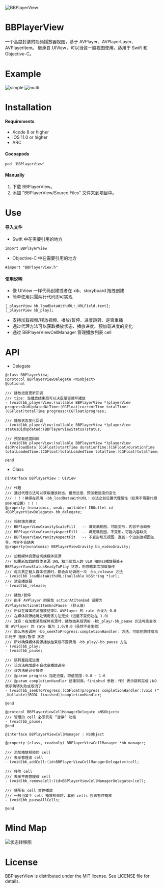 ![BBPlayerView](Assets/title.png)
# BBPlayerView
一个高度封装的视频播放器视图，基于 AVPlayer、AVPlayerLayer、AVPlayerItem。
继承自 UIView，可以当做一般视图使用，适用于 Swift 和 Objective-C。
# Example
![simple](Assets/simple01.png)
![multi](Assets/list01.png)
# Installation
#### Requirements
* Xcode 8 or higher
* iOS 11.0 or higher
* ARC
#### Cocoapods
```
pod 'BBPlayerView'
```
#### Manually
1. 下载 BBPlayerView。
2. 添加 "BBPlayerView/Source Files" 文件夹到项目中。
# Use
#### 导入文件
* Swift 中在需要引用的地方 
```
import BBPlayerView
```
* Objective-C 中在需要引用的地方
```
#import "BBPlayerView.h"
```
#### 使用说明
* 像 UIView 一样代码创建或者在 xib、storyboard 拖拽创建
* 简单使用只需两行代码即可实现
 ```
[_playerView bb_loadDataWithURL:_URLField.text];
[_playerView bb_play];
```
* 支持加载视频/释放视频、播放/暂停、进度跳转、是否重播
* 通过代理方法可以获取播放状态、播放进度、预加载进度的变化
* 通过 BBPlayerViewCellManager 管理播放列表 cell
# API
* Delegate
```
@class BBPlayerView;
@protocol BBPlayerViewDelegate <NSObject>
@optional

/// 播放进度更新回调
/// tips: 当播放结束后可以决定是否循环播放
- (void)bb_playerView:(nullable BBPlayerView *)playerView progressDidUpdatedAtTime:(CGFloat)currentTime totalTime:(CGFloat)totalTime progress:(CGFloat)progress;

/// 播放状态变化回调
- (void)bb_playerView:(nullable BBPlayerView *)playerView statusDidUpdated:(BBPlayerViewStatus)status;

/// 预加载进度回调
- (void)bb_playerView:(nullable BBPlayerView *)playerView didPreloadData:(CGFloat)startTime durationTime:(CGFloat)durationTime totalLoadedTime:(CGFloat)totalLoadedTime totalTime:(CGFloat)totalTime;

@end
```
* Class
```
@interface BBPlayerView : UIView

/// 代理
/// 通过代理方法可以获取播放状态、播放进度、预加载进度的变化
/// ！！！确保在调用 -bb_loadDataWithURL: 方法之前设置代理属性（如果不需要代理则不用设置）！！！
@property (nonatomic, weak, nullable) IBOutlet id <BBPlayerViewDelegate> bb_delegate;

/// 视频填充模式
/// BBPlayerViewGravityScaleFill   -- 填充满视图，可能变形，内容不会缺失
/// BBPlayerViewGravityAspectFill  -- 填充满视图，不变形，可能内容缺失
/// BBPlayerViewGravityAspectFit   -- 不变形填充视图，直到一个边到达视图边界，内容不会缺失
@property(nonatomic) BBPlayerViewGravity bb_videoGravity;

/// 加载媒体资源或切换媒体资源
/// 如果新加载的媒体资源 URL 和当前载入的 ULR 相同且播放器处于 BBPlayerViewStatusReadyToPlay 状态，则忽略本次加载操作
/// 每次真正载入媒体资源时，都会自动调用一次 -bb_release 方法
- (void)bb_loadDataWithURL:(nullable NSString *)url;
/// 清空播放器
- (void)bb_release;

/// 播放/暂停
/// 由于 AVPlayer 的属性 actionAtItemEnd 设置为 AVPlayerActionAtItemEndPause （默认值）
/// 所以在媒体资源播放结束后 AVPlayer 的 rate 会设为 0.0
/// 在媒体资源结尾处调用该方法无效（进度不变仍处在 1.0）
/// 注意：在加载某些媒体资源时，播放结束后调用 -bb_play/-bb_pause 方法可能会改变 AVPlayer 的 rate 值为 1.0/0.0（虽然不会生效）
/// 那么再去调用 -bb_seekToProgress:completionHandler: 方法，可能在跳转成功后处于 播放/暂停 状态
/// 所以确保媒体资源播放结束后不要调用 -bb_play/-bb_pause 方法
- (void)bb_play;
- (void)bb_pause;

/// 跳转至指定进度
/// 该方法完成后不会改变播放速率
/// 该方法是异步操作
/// @param progress 指定进度。取值范围：0.0 ~ 1.0
/// @param completionHandler 结束回调。finished 参数：YES 表示跳转完成；NO 表示跳转失败或取消了
- (void)bb_seekToProgress:(CGFloat)progress completionHandler:(void (^ _Nullable)(BOOL finished))completionHandler;

@end
```
```
@protocol BBPlayerViewCellManagerDelegate <NSObject>
/// 管理的 cell 必须具有 “暂停” 功能
- (void)bb_pause;
@end

@interface BBPlayerViewCellManager : NSObject

@property (class, readonly) BBPlayerViewCellManager *bb_manager;

/// 添加播放视频的 cell
/// 表示管理该 cell
- (void)bb_addCell:(id<BBPlayerViewCellManagerDelegate>)cell;

/// 移除 cell
/// 表示不再管理该 cell
- (void)bb_removeCell:(id<BBPlayerViewCellManagerDelegate>)cell;

/// 使所有 cell 暂停播放
/// 一般当某个 cell 播放视频时，其他 cells 应该暂停播放
- (void)bb_pauseAllCells;

@end
```
# Mind Map
![状态转移图](Assets/read.png)
# License
BBPlayerView is distributed under the MIT license. See LICENSE file for details.
